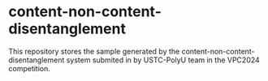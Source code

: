 # content-non-content-disentanglement
This repository stores the sample generated by the content-non-content-disentanglement system submited in by USTC-PolyU team in the VPC2024 competition.
